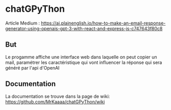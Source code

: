 # chatGPyThon

Article Medium : https://ai.plainenglish.io/how-to-make-an-email-response-generator-using-openais-gpt-3-with-react-and-express-js-c747643f80c8

## But
Le progamme affiche une interface web dans laquelle on peut copier un mail, paramétrer les caractéristique qui vont influencer la réponse qui sera généré par l'api d'OpenAI

## Documentation

La documentation se trouve dans la page de wiki: https://github.com/MrKaaaa/chatGPyThon/wiki
